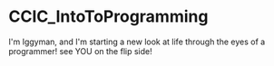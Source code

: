 # CCIC_IntoToProgramming
I'm Iggyman, and I'm starting a new look at life through the eyes of a programmer! see YOU on the flip side!
